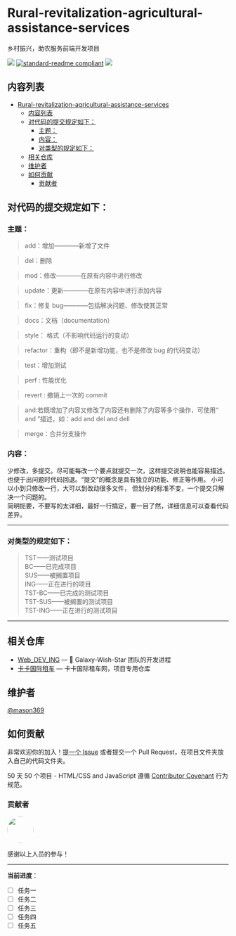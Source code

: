 # Rural-revitalization-agricultural-assistance-services

乡村振兴，助农服务前端开发项目

![](https://img.shields.io/badge/%E7%8A%B6%E6%80%81-%E9%A1%B9%E7%9B%AE%E5%BC%80%E5%8F%91%E4%B8%AD-green)
[![standard-readme compliant](https://img.shields.io/badge/readme%20style-standard-brightgreen.svg?style=flat-square)](https://github.com/RichardLitt/standard-readme)
[![](https://img.shields.io/crates/l/s)](https://img.shields.io/crates/l/s)

## 内容列表

- [Rural-revitalization-agricultural-assistance-services](#rural-revitalization-agricultural-assistance-services)
  - [内容列表](#内容列表)
  - [对代码的提交规定如下：](#对代码的提交规定如下)
    - [主题：](#主题)
    - [内容：](#内容)
    - [对类型的规定如下：](#对类型的规定如下)
  - [相关仓库](#相关仓库)
  - [维护者](#维护者)
  - [如何贡献](#如何贡献)
    - [贡献者](#贡献者)

## 对代码的提交规定如下：

### 主题：

> add：增加————新增了文件

> del：删除

> mod：修改————在原有内容中进行修改

> update：更新————在原有内容中进行添加内容

> fix：修复 bug————包括解决问题、修改使其正常

> docs：文档（documentation）

> style： 格式（不影响代码运行的变动）

> refactor：重构（即不是新增功能，也不是修改 bug 的代码变动）

> test：增加测试

> perf : 性能优化

> revert : 撤销上一次的 commit

> and:若既增加了内容又修改了内容还有删除了内容等多个操作，可使用“ and ”描述，如：add and del and dell

> merge：合并分支操作

### 内容：

少修改，多提交。尽可能每改一个要点就提交一次，这样提交说明也能容易描述。也便于出问题时代码回退。“提交”的概念是具有独立的功能、修正等作用。 小可以小到只修改一行，大可以到改动很多文件， 但划分的标准不变，一个提交只解决一个问题的。  
简明扼要，不要写的太详细，最好一行搞定，要一目了然，详细信息可以查看代码差异。

---

### 对类型的规定如下：

> TST——测试项目  
> BC——已完成项目  
> SUS——被搁置项目  
> ING——正在进行的项目  
> TST-BC——已完成的测试项目  
> TST-SUS——被搁置的测试项目  
> TST-ING——正在进行的测试项目

---

## 相关仓库

- [Web_DEV_ING](https://github.com/Galaxy-Wish-Star/Web_DEV_ING) — 💌 Galaxy-Wish-Star 团队的开发进程
- [卡卡国际租车](https://github.com/Galaxy-Wish-Star/Kaka-International-Car-Rental-Network) — 卡卡国际租车网，项目专用仓库

## 维护者

[@mason369](https://github.com/mason369)

## 如何贡献

非常欢迎你的加入！[提一个 Issue](https://github.com/School-of-Automation-Engineering/Magic-Ling-Pixel-Dungeon-Web/issues) 或者提交一个 Pull Request，在项目文件夹放入自己的代码文件夹。

50 天 50 个项目 - HTML/CSS and JavaScript 遵循 [Contributor Covenant](http://contributor-covenant.org/version/1/3/0/) 行为规范。

### 贡献者

<a href="https://github.com/mason369"><img style="border-radius:50% !important;height:60px" src="https://avatars.githubusercontent.com/u/93964390?s=96&v=4" /></a>

感谢以上人员的参与！

---

**当前进度**：

- [ ] 任务一
- [ ] 任务二
- [ ] 任务三
- [ ] 任务四
- [ ] 任务五
